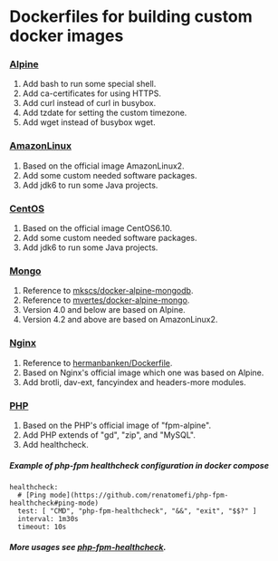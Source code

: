 # Dockerfiles for building custom docker images
### [Alpine](https://github.com/zhuwenbing/dockerfiles/blob/master/alpine/Dockerfile)
1. Add bash to run some special shell.
1. Add ca-certificates for using HTTPS.
1. Add curl instead of curl in busybox.
1. Add tzdate for setting the custom timezone.
1. Add wget instead of busybox wget.

### [AmazonLinux](https://github.com/zhuwenbing/dockerfiles/blob/master/amazonlinux/2/Dockerfile)
1. Based on the official image AmazonLinux2.
1. Add some custom needed software packages.
1. Add jdk6 to run some Java projects.

### [CentOS](https://github.com/zhuwenbing/dockerfiles/blob/master/centos/6/Dockerfile)
1. Based on the official image CentOS6.10.
1. Add some custom needed software packages.
1. Add jdk6 to run some Java projects.

### [Mongo](https://github.com/zhuwenbing/dockerfiles/blob/master/mongo/Dockerfile)
1. Reference to [mkscs/docker-alpine-mongodb](https://github.com/mkscs/docker-alpine-mongodb).
1. Reference to [mvertes/docker-alpine-mongo](https://github.com/mvertes/docker-alpine-mongo).
1. Version 4.0 and below are based on Alpine.
1. Version 4.2 and above are based on AmazonLinux2.

### [Nginx](https://github.com/zhuwenbing/dockerfiles/blob/master/nginx/Dockerfile)
1. Reference to [hermanbanken/Dockerfile](https://gist.github.com/hermanbanken/96f0ff298c162a522ddbba44cad31081).
1. Based on Nginx's official image which one was based on Alpine.
1. Add brotli, dav-ext, fancyindex and headers-more modules.

### [PHP](https://github.com/zhuwenbing/dockerfiles/blob/master/php/Dockerfile)
1. Based on the PHP's official image of "fpm-alpine".
1. Add PHP extends of "gd", "zip", and "MySQL".
1. Add healthcheck.
##### Example of php-fpm healthcheck configuration in docker compose
```script
healthcheck:
  # [Ping mode](https://github.com/renatomefi/php-fpm-healthcheck#ping-mode)
  test: [ "CMD", "php-fpm-healthcheck", "&&", "exit", "$$?" ]
  interval: 1m30s
  timeout: 10s
```
##### More usages see [php-fpm-healthcheck](https://github.com/renatomefi/php-fpm-healthcheck).
